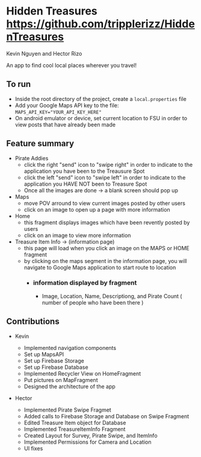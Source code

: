 # Hidden Treasures  https://github.com/tripplerizz/HiddenTreasures

Kevin Nguyen and
Hector Rizo

An app to find cool local places wherever you travel!

## To run
  - Inside the root directory of the project, create a `local.properties` file
  - Add your Google Maps API key to the file: `MAPS_API_KEY="YOUR_API_KEY_HERE"`
  - On android emulator or device, set current location to FSU in order to view posts that have already been made

## Feature summary
  - Pirate Addies
    - click the right "send" icon to "swipe right" in order to indicate to the application you have been to the Treausure Spot
    - click the left "send" icon to "swipe left" in order to indicate to the application you HAVE NOT been to Treasure Spot
    - Once all the images are done -> a blank screen should pop up
  - Maps
    - move POV arround to view current images posted by other users
    - click on an image to open up a page with more information
  - Home
    - this fragment displays images which have been revently posted by users
    - click on an image to view more information
  - Treasure Item Info -> (information page)
    - this page will load when you click an image on the MAPS or HOME fragment
    - by clicking on the maps segment in the information page, you will navigate to Google Maps application to start route to location
      - ### information displayed by fragment
        - Image, Location, Name, Descriptiong, and Pirate Count ( number of people who have been there )
  

## Contributions

- Kevin
  - Implemented navigation components
  - Set up MapsAPI
  - Set up Firebase Storage
  - Set up Firebase Database
  - Implemented Recycler View on HomeFragment
  - Put pictures on MapFragment
  - Designed the architecture of the app

- Hector
  - Implemented Pirate Swipe Fragmet 
  - Added calls to Firebase Storage and Database on Swipe Fragment
  - Edited Treasure Item object for Database
  - Implemented TreasureItemInfo Fragment
  - Created Layout for Survey, Pirate Swipe, and ItemInfo
  - Implemented Permissions for Camera and Location
  - UI fixes


